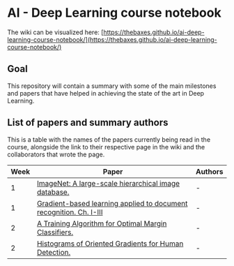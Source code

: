 # AI - Deep Learning course notebook

The wiki can be visualized here: [https://thebaxes.github.io/ai-deep-learning-course-notebook/](https://thebaxes.github.io/ai-deep-learning-course-notebook/)

## Goal

This repository will contain a summary with some of the main milestones and papers that have helped in achieving the state of the art in Deep Learning.

## List of papers and summary authors

This is a table with the names of the papers currently being read in the course, alongside the link to their respective page in the wiki and the collaborators that wrote the page.

| Week | Paper                                                                                         | Authors|
| ---- | --------------------------------------------------------------------------------------------- | ------ |
| 1    | [ImageNet: A large-scale hierarchical image database.](pages/week1/imagenet.md)               | -      |
| 1    | [Gradient-based learning applied to document recognition. Ch. I-III](pages/week1/lenet1-3.md) | -      |
| 2    | [A Training Algorithm for Optimal Margin Classifiers.](pages/week2/svm.md)                    | -      |
| 2    | [Histograms of Oriented Gradients for Human Detection.](pages/week2/histograms.md)            | -      |
